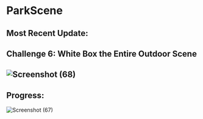 # ParkScene

Most Recent Update: 
----
Challenge 6: White Box the Entire Outdoor Scene
--------------------------------------------
![Screenshot (68)](https://github.com/user-attachments/assets/5c2b3b4b-0539-46e8-9c4c-67cf19c496f3)
--------
**Progress**:
-------
![Screenshot (67)](https://github.com/user-attachments/assets/f8eac361-a0d1-4bf1-9205-6a4d850f1ae7)
